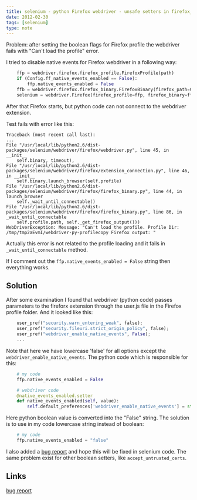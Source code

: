 ```yaml
---
title: selenium - python Firefox webdriver - unsafe setters in firefox_profile.py
date: 2012-02-30
tags: [selenium]
type: note
---
```


Problem: after setting the boolean flags for Firefox profile the webdriver fails with "Can't load the profile" error.

<!-- more -->
I tried to disable native events for Firefox webdriver in a following way:

```python
    ffp = webdriver.firefox.firefox_profile.FirefoxProfile(path)
    if (Config.ff_native_events_enabled == False):
        ffp.native_events_enabled = False
    ffb = webdriver.firefox.firefox_binary.FirefoxBinary(firefox_path=Config.browser_binary)
    selenium = webdriver.Firefox(firefox_profile=ffp, firefox_binary=ffb)
```

After that Firefox starts, but python code can not connect to the webdriver extension.

Test fails with error like this:

    Traceback (most recent call last):
    ...
    File "/usr/local/lib/python2.6/dist-packages/selenium/webdriver/firefox/webdriver.py", line 45, in __init__
        self.binary, timeout),
    File "/usr/local/lib/python2.6/dist-packages/selenium/webdriver/firefox/extension_connection.py", line 46, in __init__
        self.binary.launch_browser(self.profile)
    File "/usr/local/lib/python2.6/dist-packages/selenium/webdriver/firefox/firefox_binary.py", line 44, in launch_browser
        self._wait_until_connectable()
    File "/usr/local/lib/python2.6/dist-packages/selenium/webdriver/firefox/firefox_binary.py", line 86, in _wait_until_connectable
        self.profile.path, self._get_firefox_output()))
    WebDriverException: Message: "Can't load the profile. Profile Dir: /tmp/tmp2aEvmI/webdriver-py-profilecopy Firefox output: "

Actually this error is not related to the profile loading and it fails in `_wait_until_connectable` method.

If I comment out the `ffp.native_events_enabled = False` string then everything works.

Solution
---------

After some examination I found that webdriver (python code) passes parameters to the fireforx extension through the user.js file in the Firefox profile folder.
And it looked like this:

```python
    user_pref("security.warn_entering_weak", false);
    user_pref("security.fileuri.strict_origin_policy", false);
    user_pref("webdriver_enable_native_events", False);
    ...
```

Note that here we have lowercase 'false' for all options except the `webdriver_enable_native_events`.
The python code which is responsible for this:

```python
    # my code
    ffp.native_events_enabled = False

    # webdriver code
    @native_events_enabled.setter
    def native_events_enabled(self, value):
        self.default_preferences['webdriver_enable_native_events'] = str(value)
```

Here python boolean value is converted into the "False" string.
The solution is to use in my code lowercase string instead of boolean:

```python
    # my code
    ffp.native_events_enabled = "false"
```

I also added a [bug report](http://code.google.com/p/selenium/issues/detail?id=3400) and hope this will be fixed in selenium code.
The same problem exist for other boolean setters, like `accept_untrusted_certs`.

Links
-----------------
[bug report](http://code.google.com/p/selenium/issues/detail?id=3400)

